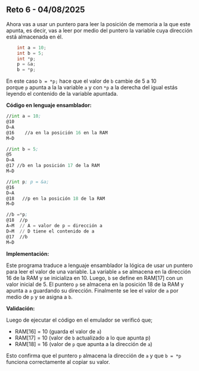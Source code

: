 ## Reto 6 - 04/08/2025

Ahora vas a usar un puntero para leer la posición de memoria a la que este apunta, es decir, vas a leer por medio del puntero la variable cuya dirección está almacenada en él.
    
```cpp
    int a = 10;
    int b = 5;
    int *p;
    p = &a;
    b = *p;
```
En este caso `b = *p;` hace que el valor de `b` cambie de 5 a 10 porque `p` apunta a la la variable `a` y con `*p` a la derecha del igual estás leyendo el contenido de la variable apuntada.

**Código en lenguaje ensamblador:**

```asm
//int a = 10;
@10
D=A
@16    //a en la posición 16 en la RAM
M=D

//int b = 5;
@5
D=A
@17 //b en la posición 17 de la RAM
M=D

//int p; p = &a;
@16
D=A
@18   //p en la posición 18 de la RAM
M=D

//b =*p;
@18  //p
A=M  // A = valor de p = dirección a
D=M  // D tiene el contenido de a
@17  //b
M=D
```
**Implementación:**

Este programa traduce a lenguaje ensamblador la lógica de usar un puntero para leer el valor de una variable. La variable `a` se almacena en la dirección 16 de la RAM y se inicializa en 10. Luego, `b` se define en RAM[17] con un valor inicial de 5. El puntero `p` se almacena en la posición 18 de la RAM y apunta a `a` guardando su dirección. Finalmente se lee el valor de `a` por medio de `p` y se asigna a `b`.

**Validación:**

Luego de ejecutar el código en el emulador se verificó que;

- RAM[16] = 10 (guarda el valor de `a`)
- RAM[17] = 10 (valor de `b` actualizado a lo que apunta p)
- RAM[18] = 16 (valor de `p` que apunta a la dirección de `a`)

Esto confirma que el puntero `p` almacena la dirección de `a` y que `b = *p` funciona correctamente al copiar su valor.

